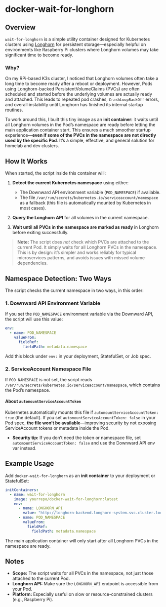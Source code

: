 # docker-wait-for-longhorn

## Overview

`wait-for-longhorn` is a simple utility container designed for Kubernetes clusters using [Longhorn](https://longhorn.io/) for persistent storage—especially helpful on environments like Raspberry Pi clusters where Longhorn volumes may take significant time to become ready.

### Why?

On my RPi-based K3s cluster, I noticed that Longhorn volumes often take a long time to become ready after a reboot or deployment. However, Pods using Longhorn-backed PersistentVolumeClaims (PVCs) are often scheduled and started before the underlying volumes are actually ready and attached. This leads to repeated pod crashes, `CrashLoopBackOff` errors, and overall instability until Longhorn has finished its internal startup routines.

To work around this, I built this tiny image as an **init container**: it waits until all Longhorn volumes in the Pod’s namespace are ready before letting the main application container start. This ensures a much smoother startup experience—**even if some of the PVCs in the namespace are not directly used by the specific Pod**. It’s a simple, effective, and general solution for homelab and dev clusters.

## How It Works

When started, the script inside this container will:

1. **Detect the current Kubernetes namespace** using either:

   * The Downward API environment variable (`POD_NAMESPACE`) if available.
   * The file `/var/run/secrets/kubernetes.io/serviceaccount/namespace` as a fallback (this file is automatically mounted by Kubernetes in most cases).
2. **Query the Longhorn API** for all volumes in the current namespace.
3. **Wait until all PVCs in the namespace are marked as ready** in Longhorn before exiting successfully.

> **Note:** The script does *not* check which PVCs are attached to the current Pod. It simply waits for all Longhorn PVCs in the namespace. This is by design: it’s simpler and works reliably for typical microservices patterns, and avoids issues with missed volume dependencies.

## Namespace Detection: Two Ways

The script checks the current namespace in two ways, in this order:

### 1. Downward API Environment Variable

If you set the `POD_NAMESPACE` environment variable via the Downward API, the script will use this value:

```yaml
env:
  - name: POD_NAMESPACE
    valueFrom:
      fieldRef:
        fieldPath: metadata.namespace
```

Add this block under `env:` in your deployment, StatefulSet, or Job spec.

### 2. ServiceAccount Namespace File

If `POD_NAMESPACE` is not set, the script reads `/var/run/secrets/kubernetes.io/serviceaccount/namespace`, which contains the Pod’s namespace.

#### About `automountServiceAccountToken`

Kubernetes automatically mounts this file if `automountServiceAccountToken: true` (the default).
If you set `automountServiceAccountToken: false` in your Pod spec, **the file won’t be available**—improving security by not exposing ServiceAccount tokens or metadata inside the Pod.

* **Security tip:**
  If you don’t need the token or namespace file, set `automountServiceAccountToken: false` and use the Downward API env var instead.

## Example Usage

Add `docker-wait-for-longhorn` as an **init container** to your deployment or StatefulSet:

```yaml
initContainers:
  - name: wait-for-longhorn
    image: yourrepo/docker-wait-for-longhorn:latest
    env:
      - name: LONGHORN_API
        value: "http://longhorn-backend.longhorn-system.svc.cluster.local:9500"
      - name: POD_NAMESPACE
        valueFrom:
          fieldRef:
            fieldPath: metadata.namespace
```

The main application container will only start after all Longhorn PVCs in the namespace are ready.

## Notes

* **Scope:** The script waits for all PVCs in the namespace, not just those attached to the current Pod.
* **Longhorn API:** Make sure the `LONGHORN_API` endpoint is accessible from your Pod.
* **Platform:** Especially useful on slow or resource-constrained clusters (e.g., Raspberry Pi).
